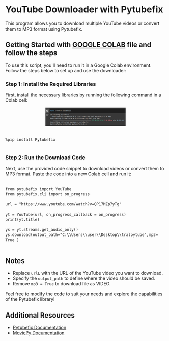 # YouTube Downloader with Pytubefix

This program allows you to download multiple YouTube videos or convert them to MP3 format using Pytubefix.

## Getting Started with <a href="https://colab.research.google.com/">GOOGLE COLAB</a> file and follow the steps

To use this script, you'll need to run it in a Google Colab environment. Follow the steps below to set up and use the downloader:

### Step 1: Install the Required Libraries

First, install the necessary libraries by running the following command in a Colab cell:

<p align="center">
  <img src="https://github.com/Ayush-Mgr/Ayush-Mgr/blob/eeacf18200577946d7dc39feeb95ada0ad183236/assets/Screenshot%20from%202024-08-06%2010-05-26%20(2).png" width="50%" alt="Installation Command" />
</p>

<pre>
<code>
%pip install Pytubefix
</code>
</pre>

### Step 2: Run the Download Code

Next, use the provided code snippet to download videos or convert them to MP3 format. Paste the code into a new Colab cell and run it:

<pre>
<code>
from pytubefix import YouTube
from pytubefix.cli import on_progress

url = "https://www.youtube.com/watch?v=QP17MZp7yTg"

yt = YouTube(url, on_progress_callback = on_progress)
print(yt.title)

ys = yt.streams.get_audio_only()
ys.download(output_path="C:\\Users\\user\\Desktop\\tralpytube",mp3= True )
</code>
</pre>

## Notes

- Replace `urlL` with the URL of the YouTube video you want to download.
- Specify the `output_path` to define where the video should be saved.
- Remove `mp3 = True` to download file as VIDEO.

Feel free to modify the code to suit your needs and explore the capabilities of the Pytubefix library!

## Additional Resources

- <a href="https://Pytubefix.io/" target="_blank">Pytubefix Documentation</a>
- <a href="https://zulko.github.io/moviepy/" target="_blank">MoviePy Documentation</a>
